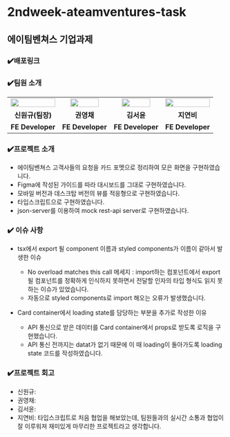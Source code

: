 # 2ndweek-ateamventures-task

## 에이팀벤쳐스 기업과제

### ✔️배포링크

### ✔️팀원 소개

<table align="center">
<tr>
<td align="center"><a href="https://github.com/WongueShin"><img src="https://media.vlpt.us/images/yeonbee/post/a3b02f02-0826-4cc9-b63e-9ddce5fbd857/wongyu.jpg" width="100%" /></a></td>
<td align="center"><a href="https://github.com/zerochae"><img src="https://avatars.githubusercontent.com/u/84373490?v=4" width="80%" /></a></td>
<td align="center"><a href="https://github.com/yunred"><img src="https://avatars.githubusercontent.com/u/84527643?v=4" width="80%" /></a></td>
<td align="center"><a href="https://github.com/jyb1798"><img src="https://avatars.githubusercontent.com/u/64634495?s=400&u=3da5cb5a3ff4338da83a58a23df0608da5092ddc&v=4" width="100%" /></a></td>
</tr>
<tr>
<td align="center"><b>신원규(팀장)</b></td>
<td align="center"><b>권영채</b></td>
<td align="center"><b>김서윤</b></td>
<td align="center"><b>지연비</b></td>
</tr>
<tr>
<td align="center"><b>FE Developer</b></td>
<td align="center"><b>FE Developer</b></td>
<td align="center"><b>FE Developer</b></td>
<td align="center"><b>FE Developer</b></td>
</tr>
</table>

### ✔️프로젝트 소개

- 에이팀벤쳐스 고객사들의 요청을 카드 포멧으로 정리하여 모은 화면을 구현하였습니다.
- Figma에 작성된 가이드를 따라 대시보드를 그대로 구현하였습니다.
- 모바일 버전과 데스크탑 버전의 뷰를 적응형으로 구현하였습니다.
- 타입스크립트으로 구현하였습니다.
- json-server를 이용하여 mock rest-api server로 구현하였습니다.

### ✔️ 이슈 사항

- tsx에서 export 될 component 이름과 styled components가 이름이 같아서 발생한 이슈

  - No overload matches this call 메세지 : import하는 컴포넌트에서 export될 컴포넌트를 정확하게 인식하지 못하면서 전달할 인자의 타입 형식도 읽지 못하는 이슈가 있었습니다.
  - 자동으로 styled components로 import 해오는 오류가 발생했습니다.

- Card container에서 loading state를 담당하는 부분을 추가로 작성한 이유
  - API 통신으로 받은 데이터를 Card container에서 props로 받도록 로직을 구현했습니다.
  - API 통신 전까지는 datat가 없기 때문에 이 때 loading이 돌아가도록 loading state 코드를 작성하였습니다.

### ✔️프로젝트 회고

- 신원규:
- 권영채:
- 김서윤:
- 지연비: 타입스크립트로 처음 협업을 해보았는데, 팀원들과의 실시간 소통과 협업이 잘 이루워져 재미있게 마무리한 프로젝트라고 생각합니다.
